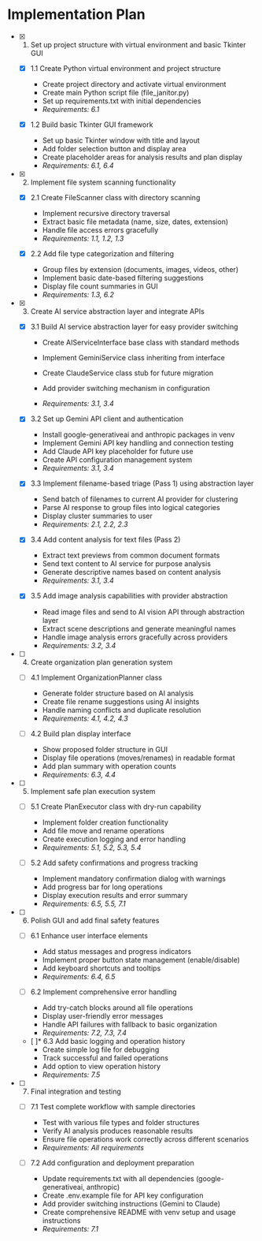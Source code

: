 # Implementation Plan

- [x] 1. Set up project structure with virtual environment and basic Tkinter GUI

  - [x] 1.1 Create Python virtual environment and project structure

    - Create project directory and activate virtual environment
    - Create main Python script file (file_janitor.py)
    - Set up requirements.txt with initial dependencies
    - _Requirements: 6.1_

  - [x] 1.2 Build basic Tkinter GUI framework

    - Set up basic Tkinter window with title and layout
    - Add folder selection button and display area
    - Create placeholder areas for analysis results and plan display
    - _Requirements: 6.1, 6.4_

- [x] 2. Implement file system scanning functionality

  - [x] 2.1 Create FileScanner class with directory scanning

    - Implement recursive directory traversal
    - Extract basic file metadata (name, size, dates, extension)
    - Handle file access errors gracefully
    - _Requirements: 1.1, 1.2, 1.3_

  - [x] 2.2 Add file type categorization and filtering

    - Group files by extension (documents, images, videos, other)
    - Implement basic date-based filtering suggestions
    - Display file count summaries in GUI
    - _Requirements: 1.3, 6.2_

- [x] 3. Create AI service abstraction layer and integrate APIs

  - [x] 3.1 Build AI service abstraction layer for easy provider switching

    - Create AIServiceInterface base class with standard methods
    - Implement GeminiService class inheriting from interface
    - Create ClaudeService class stub for future migration

    - Add provider switching mechanism in configuration
    - _Requirements: 3.1, 3.4_

  - [x] 3.2 Set up Gemini API client and authentication

    - Install google-generativeai and anthropic packages in venv
    - Implement Gemini API key handling and connection testing
    - Add Claude API key placeholder for future use
    - Create API configuration management system
    - _Requirements: 3.1, 3.4_

  - [x] 3.3 Implement filename-based triage (Pass 1) using abstraction layer

    - Send batch of filenames to current AI provider for clustering
    - Parse AI response to group files into logical categories
    - Display cluster summaries to user
    - _Requirements: 2.1, 2.2, 2.3_

  - [x] 3.4 Add content analysis for text files (Pass 2)

    - Extract text previews from common document formats
    - Send text content to AI service for purpose analysis
    - Generate descriptive names based on content analysis
    - _Requirements: 3.1, 3.4_

  - [x] 3.5 Add image analysis capabilities with provider abstraction

    - Read image files and send to AI vision API through abstraction layer
    - Extract scene descriptions and generate meaningful names
    - Handle image analysis errors gracefully across providers
    - _Requirements: 3.2, 3.4_

- [ ] 4. Create organization plan generation system


  - [ ] 4.1 Implement OrganizationPlanner class

    - Generate folder structure based on AI analysis
    - Create file rename suggestions using AI insights
    - Handle naming conflicts and duplicate resolution
    - _Requirements: 4.1, 4.2, 4.3_

  - [ ] 4.2 Build plan display interface
    - Show proposed folder structure in GUI
    - Display file operations (moves/renames) in readable format
    - Add plan summary with operation counts
    - _Requirements: 6.3, 4.4_

- [ ] 5. Implement safe plan execution system

  - [ ] 5.1 Create PlanExecutor class with dry-run capability

    - Implement folder creation functionality
    - Add file move and rename operations
    - Create execution logging and error handling
    - _Requirements: 5.1, 5.2, 5.3, 5.4_

  - [ ] 5.2 Add safety confirmations and progress tracking
    - Implement mandatory confirmation dialog with warnings
    - Add progress bar for long operations
    - Display execution results and error summary
    - _Requirements: 6.5, 5.5, 7.1_

- [ ] 6. Polish GUI and add final safety features

  - [ ] 6.1 Enhance user interface elements

    - Add status messages and progress indicators
    - Implement proper button state management (enable/disable)
    - Add keyboard shortcuts and tooltips
    - _Requirements: 6.4, 6.5_

  - [ ] 6.2 Implement comprehensive error handling

    - Add try-catch blocks around all file operations
    - Display user-friendly error messages
    - Handle API failures with fallback to basic organization
    - _Requirements: 7.2, 7.3, 7.4_

  - [ ]\* 6.3 Add basic logging and operation history
    - Create simple log file for debugging
    - Track successful and failed operations
    - Add option to view operation history
    - _Requirements: 7.5_

- [ ] 7. Final integration and testing

  - [ ] 7.1 Test complete workflow with sample directories

    - Test with various file types and folder structures
    - Verify AI analysis produces reasonable results
    - Ensure file operations work correctly across different scenarios
    - _Requirements: All requirements_

  - [ ] 7.2 Add configuration and deployment preparation
    - Update requirements.txt with all dependencies (google-generativeai, anthropic)
    - Create .env.example file for API key configuration
    - Add provider switching instructions (Gemini to Claude)
    - Create comprehensive README with venv setup and usage instructions
    - _Requirements: 7.1_

